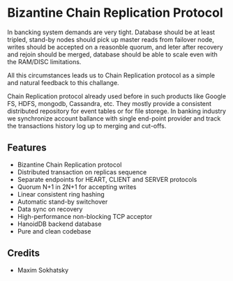 Bizantine Chain Replication Protocol
====================================

In bancking system demands are very tight. Database
should be at least tripled, stand-by nodes should pick up
master reads from failover node, writes should be
accepted on a reasonble quorum, and leter after
recovery and rejoin should be merged, database
should be able to scale even with the RAM/DISC limitations.

All this circumstances leads us to Chain
Replication protocol as a simple and natural
feedback to this challange.

Chain Replication protocol already used before
in such products like Google FS, HDFS, mongodb, Cassandra, etc.
They mostly provide a consistent distributed repository
for event tables or for file storege. In banking industry
we synchronize account ballance with single end-point provider
and track the transactions history log up to merging and cut-offs.

Features
--------

* Bizantine Chain Replication protocol
* Distributed transaction on replicas sequence
* Separate endpoints for HEART, CLIENT and SERVER protocols
* Quorum N+1 in 2N+1 for accepting writes
* Linear consistent ring hashing
* Automatic stand-by switchover
* Data sync on recovery
* High-performance non-blocking TCP acceptor
* HanoidDB backend database
* Pure and clean codebase

Credits
-------

* Maxim Sokhatsky
